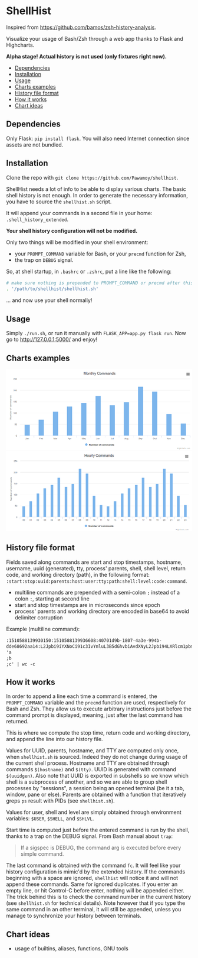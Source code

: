 # ShellHist
Inspired from https://github.com/bamos/zsh-history-analysis.

Visualize your usage of Bash/Zsh through a web app thanks
to Flask and Highcharts.

**Alpha stage! Actual history is not used (only fixtures right now).**

- [Dependencies](#dependencies)
- [Installation](#installation)
- [Usage](#usage)
- [Charts examples](#charts-examples)
- [History file format](#history-file-format)
- [How it works](#how-it-works)
- [Chart ideas](#chart-ideas)

## Dependencies
Only Flask: `pip install flask`. You will also need Internet connection since
assets are not bundled.

## Installation
Clone the repo with `git clone https://github.com/Pawamoy/shellhist`.

ShellHist needs a lot of info to be able to display various charts. The basic
shell history is not enough. In order to generate the necessary information,
you have to source the `shellhist.sh` script.

It will append your commands in a second file in your home:
`.shell_history_extended`.

**Your shell history configuration will not be modified.**

Only two things will be modified in your shell environment:
- your `PROMPT_COMMAND` variable for Bash, or your `precmd` function for Zsh,
- the trap on `DEBUG` signal.

So, at shell startup, in `.bashrc` or `.zshrc`, put a line like the following:

```bash
# make sure nothing is prepended to PROMPT_COMMAND or precmd after this line
. '/path/to/shellhist/shellhist.sh'
```

... and now use your shell normally!

## Usage
Simply `./run.sh`, or run it manually with `FLASK_APP=app.py flask run`.
Now go to http://127.0.0.1:5000/ and enjoy!

## Charts examples
![monthly chart](pictures/monthly.png)
![hourly chart](pictures/hourly.png)

## History file format
Fields saved along commands are start and stop timestamps, hostname, username,
uuid (generated), tty, process' parents, shell, shell level, return code, and
working directory (path), in the following format:
`:start:stop:uuid:parents:host:user:tty:path:shell:level:code:command`.

- multiline commands are prepended with a semi-colon `;` instead of a colon `:`,
  starting at second line
- start and stop timestamps are in microseconds since epoch
- process' parents and working directory are encoded in base64 to avoid
  delimiter corruption

Example (multiline command):

```
:1510588139930150:1510588139936608:40701d9b-1807-4a3e-994b-dde68692aa14:L2Jpbi9iYXNoCi91c3IvYmluL3B5dGhvbiAvdXNyL2Jpbi94LXRlcm1pbmFsLWVtdWxhdG9yCi91c3IvYmluL29wZW5ib3ggLS1zdGFydHVwIC91c3IvbGliL3g4Nl82NC1saW51eC1nbnUvb3BlbmJveC1hdXRvc3RhcnQgT1BFTkJPWApsaWdodGRtIC0tc2Vzc2lvbi1jaGlsZCAxMiAyMQovdXNyL3NiaW4vbGlnaHRkbQovc2Jpbi9pbml0Cg==:myhost:pawamoy:/dev/pts/1:L21lZGlhL3Bhd2Ftb3kvRGF0YS9naXQvc2hlbGxoaXN0Cg==:/bin/bash:1:0:echo 'a
;b
;c' | wc -c
```

## How it works
In order to append a line each time a command is entered, the `PROMPT_COMMAND`
variable and the `precmd` function are used, respectively for Bash and Zsh.
They allow us to execute arbitrary instructions just before the command prompt
is displayed, meaning, just after the last command has returned.

This is where we compute the stop time, return code and working directory,
and append the line into our history file.

Values for UUID, parents, hostname, and TTY are computed only once, when
`shellhist.sh` is sourced. Indeed they do not change during usage of the current
shell process. Hostname and TTY are obtained through commands `$(hostname)` and
`$(tty)`. UUID is generated with command `$(uuidgen)`. Also note that UUID
is exported in subshells so we know which shell is a subprocess of another, and
so we are able to group shell processes by "sessions", a session being an opened
terminal (be it a tab, window, pane or else). Parents are obtained with a
function that iteratively greps `ps` result with PIDs (see `shellhist.sh`).

Values for user, shell and level are simply obtained through environment
variables: `$USER`, `$SHELL`, and `$SHLVL`.

Start time is computed just before the entered command is run by the shell,
thanks to a trap on the DEBUG signal. From Bash manual about `trap`:

>If a sigspec is DEBUG, the command arg is executed before every simple command.

The last command is obtained with the command `fc`. It will feel like your
history configuration is mimic'd by the extended history. If the commands
beginning with a space are ignored, `shellhist` will notice it and will not
append these commands. Same for ignored duplicates. If you enter an empty line,
or hit Control-C before enter, nothing will be appended either. The trick behind
this is to check the command number in the current history (see `shellhist.sh`
for technical details). Note however that if you type the same command in an
other terminal, it will still be appended, unless you manage to synchronize your
history between terminals.

## Chart ideas
- usage of builtins, aliases, functions, GNU tools
